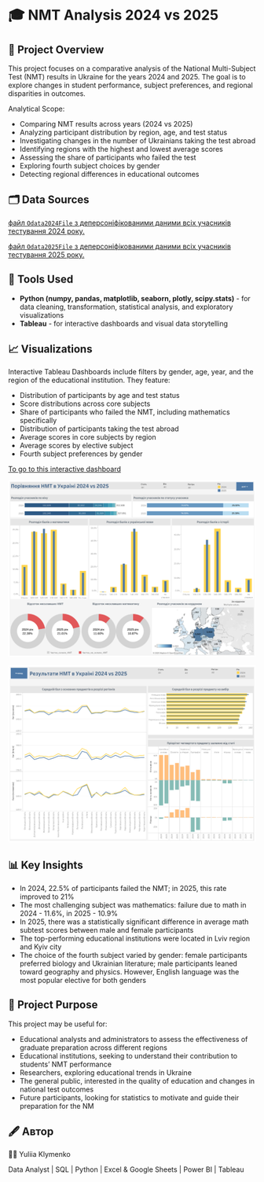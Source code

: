 # 🎓 NMT Analysis 2024 vs 2025

## 📌 Project Overview  
This project focuses on a comparative analysis of the National Multi-Subject Test (NMT) results in Ukraine for the years 2024 and 2025.
The goal is to explore changes in student performance, subject preferences, and regional disparities in outcomes.

Analytical Scope:
- Comparing NMT results across years (2024 vs 2025)
- Analyzing participant distribution by region, age, and test status
- Investigating changes in the number of Ukrainians taking the test abroad
- Identifying regions with the highest and lowest average scores
- Assessing the share of participants who failed the test
- Exploring fourth subject choices by gender
- Detecting regional differences in educational outcomes


## 🗂️ Data Sources
[файл `Odata2024File` з деперсоніфікованими даними всіх учасників тестування 2024 року.](https://zno.testportal.com.ua/opendata)

[файл `Odata2025File` з деперсоніфікованими даними всіх учасників тестування 2025 року.](https://zno.testportal.com.ua/opendata)

## 🧰 Tools Used  
- **Python (numpy, pandas, matplotlib, seaborn, plotly, scipy.stats)** - for data cleaning, transformation, statistical analysis, and exploratory visualizations
- **Tableau** - for interactive dashboards and visual data storytelling

## 📈 Visualizations
Interactive Tableau Dashboards include filters by gender, age, year, and the region of the educational institution. They feature:
- Distribution of participants by age and test status
- Score distributions across core subjects
- Share of participants who failed the NMT, including mathematics specifically
- Distribution of participants taking the test abroad
- Average scores in core subjects by region
- Average scores by elective subject
- Fourth subject preferences by gender

[To go to this interactive dashboard](https://public.tableau.com/app/profile/yuliia.klymenko/viz/NMT_Analysis_Final_project_16_10/2024vs2025)

![](Comparison_of_NMT_Results_in_Ukraine_2024_vs_2025_p1.png)

![](Comparison_of_NMT_Results_in_Ukraine_2024_vs_2025_p2.png)


## 📊 Key Insights
- In 2024, 22.5% of participants failed the NMT; in 2025, this rate improved to 21%
- The most challenging subject was mathematics: failure due to math in 2024 - 11.6%, in 2025 - 10.9%
- In 2025, there was a statistically significant difference in average math subtest scores between male and female participants
- The top-performing educational institutions were located in Lviv region and Kyiv city
- The choice of the fourth subject varied by gender: female participants preferred biology and Ukrainian literature; male participants leaned toward geography and physics. However, English language was the most popular elective for both genders


## 🎯  Project Purpose
This project may be useful for:
- Educational analysts and administrators to assess the effectiveness of graduate preparation across different regions
- Educational institutions, seeking to understand their contribution to students’ NMT performance
- Researchers, exploring educational trends in Ukraine
- The general public, interested in the quality of education and changes in national test outcomes
- Future participants, looking for statistics to motivate and guide their preparation for the NM
  

## 🖋️ Автор

👩‍💻 Yuliia Klymenko

Data Analyst | SQL | Python | Excel & Google Sheets | Power BI | Tableau
